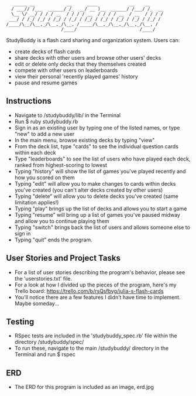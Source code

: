 ```
   _____ __            __      ____            __    __     
  / ___// /___  ______/ /_  __/ __ )__  ______/ /___/ /_  __
  \__ \/ __/ / / / __  / / / / __  / / / / __  / __  / / / /
 ___/ / /_/ /_/ / /_/ / /_/ / /_/ / /_/ / /_/ / /_/ / /_/ / 
/____/\__/\__,_/\__,_/\__, /_____/\__,_/\__,_/\__,_/\__, /  
                     /____/                        /____/                                              
```

StudyBuddy is a flash card sharing and organization system. Users can:

* create decks of flash cards
* share decks with other users and browse other users' decks
* edit or delete only decks that they themselves created
* compete with other users on leaderboards
* view their personal 'recently played games' history
* pause and resume games

## Instructions

* Navigate to /studybuddy/lib/ in the Terminal
* Run $ ruby studybuddy.rb
* Sign in as an existing user by typing one of the listed names, or type "new" to add a new user
* In the main menu, browse existing decks by typing "view"
 * From the deck list, type "cards" to see the individual question cards within each deck
 * Type "leaderboards" to see the list of users who have played each deck, ranked from highest-scoring to lowest
* Typing "history" will show the list of games you've played recently and how you scored on them
* Typing "edit" will allow you to make changes to cards within decks you've created (you can't alter decks created by other users)
* Typing "delete" will allow you to delete decks you've created (same limitation applies!)
* Typing "play" brings up the list of decks and allows you to start a game
* Typing "resume" will bring up a list of games you've paused midway and allow you to continue playing them
* Typing "switch" brings back the list of users and allows someone else to sign in
* Typing "quit" ends the program.


## User Stories and Project Tasks
	
* For a list of user stories describing the program's behavior, please see the 'userstories.txt' file.
* For a look at how I divided up the pieces of the program, here's my Trello board: https://trello.com/b/rsQsfbyg/julia-s-flash-cards
 * You'll notice there are a few features I didn't have time to implement. Maybe someday...

	
## Testing

* RSpec tests are included in the 'studybuddy_spec.rb' file within the directory /studybuddy/spec/
* To run these, navigate to the main /studybuddy/ directory in the Terminal and run $ rspec


## ERD
	
* The ERD for this program is included as an image, erd.jpg



